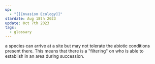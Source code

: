 ```yaml
---
up:
  - "[[Invasion Ecology]]"
stardate: Aug 18th 2023
update: Oct 7th 2023
tags:
  - glossary
---
```

a species can arrive at a site but may not tolerate the abiotic conditions present there. This means that there is a "filtering" on who is able to establish in an area during succession.